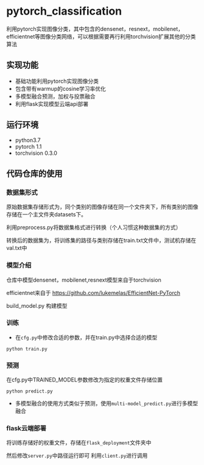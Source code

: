 # pytorch_classification

利用pytorch实现图像分类，其中包含的densenet，resnext，mobilenet，efficientnet等图像分类网络，可以根据需要再行利用torchvision扩展其他的分类算法

## 实现功能
* 基础功能利用pytorch实现图像分类
* 包含带有warmup的cosine学习率优化
* 多模型融合预测，加权与投票融合
* 利用flask实现模型云端api部署

## 运行环境
* python3.7
* pytorch 1.1
* torchvision 0.3.0

## 代码仓库的使用

### 数据集形式
原始数据集存储形式为，同个类别的图像存储在同一个文件夹下，所有类别的图像存储在一个主文件夹datasets下。

利用preprocess.py将数据集格式进行转换（个人习惯这种数据集的方式）

转换后的数据集为，将训练集的路径与类别存储在train.txt文件中，测试机存储在val.txt中

### 模型介绍
仓库中模型densenet，mobilenet,resnext模型来自于torchvision

efficientnet来自于 https://github.com/lukemelas/EfficientNet-PyTorch

build_model.py 构建模型

### 训练

* 在`cfg.py`中修改合适的参数，并在train.py中选择合适的模型
```shell
python train.py
```

### 预测
在cfg.py中TRAINED_MODEL参数修改为指定的权重文件存储位置
```shell
python predict.py
```
* 多模型融合的使用方式类似于预测，使用`multi-model_predict.py`进行多模型融合

### flask云端部署

将训练存储好的权重文件，存储在`flask_deployment`文件夹中

然后修改`server.py`中路径运行即可
利用`client.py`进行调用


